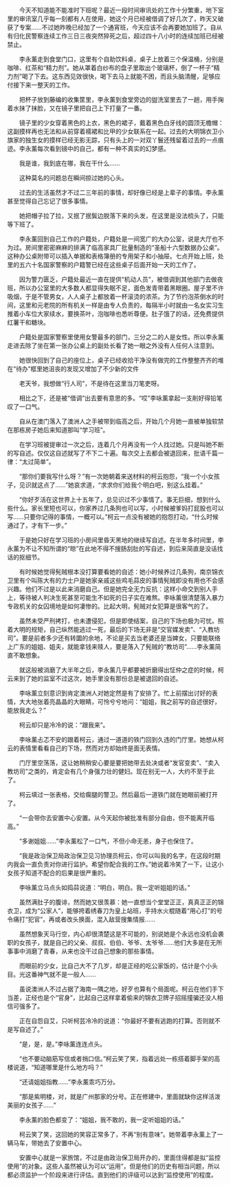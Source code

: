 　　今天不知道能不能准时下班呢？最近一段时间审讯处的工作十分繁重，地下室里的审讯室几乎每一刻都有人在使用，她这个月已经被借调了好几次了，昨天又破获了专案……不过她昨晚已经加了一个通宵班，今天应该不会再要她加班了。自从有归化民警察连续工作三日三夜突然猝死之后，超过四十八小时的连续加班已经被禁止。

　　李永薰走到食堂门口，这里有个自助饮料桌，桌子上放着三个保温桶，分别是咖啡、红茶和“精力剂”。她从罩着白纱布的盘子里取出个玻璃杯，倒了一杯子“精力剂”喝了下去。这东西见效很快，喝下去马上就能不困，而且头脑清醒，足够应付接下来一整天的工作。

　　把杯子放到藤编的收集筐里，李永薰到食堂旁边的盥洗室里去了一趟，用手掬着水抹了抹脸，又在镜子里把自己上下打量了一番。

　　镜子里的少女穿着黑色的上衣，黑色的裙子，戴着黑色白牙线的圆顶无檐帽：这副摸样再也无法和从前穿着襦裙和比甲的少女联系在一起。过去的大明锦衣卫小旗家的独生女的摸样已经无影无踪，只有头上的一对双丫鬟还残留着过去的一点痕迹。李永薰每次看到镜中的自己，都有一种不真实的幻梦感。

　　我是谁，我到底在哪，我在干什么……

　　这种莫名的问题总在瞬间掠过她的心头。

　　过去的生活虽然才不过二三年前的事情，却好像已经是上辈子的事情。李永薰甚至觉得自己忘记了很多事情。

　　她把帽子拉了拉，又抿了抿鬓边脱落下来的头发，在这里是没法梳头了，只能等下班了。

　　李永薰回到自己工作的户籍处，户籍处是一间宽广的大办公室，说是大厅也不为过。房间里密密麻麻的排满了临高家具厂批量制造的“圣船十六型数据办公桌”。这种办公桌附带可以插入单据和表格簿册的专用架子和小抽屉。七点开始上班，处里的五六十名国家警察的户籍警已经在这些桌子后面开始一天的工作了。

　　因为警力匮乏，户籍处最近一直在提供“机动人员”，被借调到其他部门去做夜班，所以办公室里的大多数人都显得失眠不足，面色发青带着黑眼圈。屋子里不许吸烟，于是不管男女，人人桌子上都放着一杯滚烫的浓茶。为了节约泡茶倒水的时间，这里和元老院的所有机关一样是由专人负责的，每隔半小时就由一名女实习生推着小车位大家续水，要换茶叶，泡咖啡也悉听尊便。肚子饿了的话，还免费提供红薯干和糖块。

　　户籍处是国家警察里使用女警最多的部门，三分之二的人是女性。所以李永薰走进去除了坐在第一张办公桌上的副处长看了她一眼之外没有人任何人注意到。

　　她很快回到了自己的座位上，桌子已经收拾干净没有做完的工作整整齐齐的堆在“待办”框里她沮丧的发现又增加了不少新的文件

　　老天爷，我想做“行人司”，不是待在这里当刀笔吏呀。

　　相比之下，还是被“借调”出去要有意思的多。“哎”李咏薰拿起一支削好得铅笔叹了一口气。

　　自从在澳门落入了澳洲人之手被带到临高之后，开始几个月她一直被单独软禁在那栋房子她后来知道那叫“学习班”。

　　在学习班被提审过一次之后，连着几个月再没有一个人找过她。只是叫她不断的写自述。仅仅这自述就写了不下二十遍。每次交上去都会被退回来，批语千篇一律：“太过简单”。

　　“那你们要我写什么呀？”有一次她朝着来送材料的柯云抱怨，“我一个小女孩子，见识就这点了……”她哀求道，“求求你们给我个明白吧，别这么挂着。”

　　“你好歹活在这世界上十五年了，总见识过不少事情了。事无巨细，想到什么些什么。家长里短也可以，你家养过几条狗也可以写，小时候被爹妈打屁股也可以写……只要你记得的事情，一概可以。”柯云一点没有被她的抱怨打动，“什么时候通过了，才有下一步。”

　　于是她只好在学习班的小房间里昏天黑地的继续写自述。在半年多时间里，李永薰为不让不知所谓的“晾”在此地不得不搜肠刮肚的写自述，到后来简直是没话找话的抠细节。

　　有时候她觉得髡贼根本没打算要看她的自述：她小时候养过几条狗，南京锦衣卫里有个叫陈大有的力士户是她家亲戚这些鸡毛蒜皮的事情髡贼即没有用也不会感兴趣。他们不过是以此来消磨自己。但是她完全无力反抗：这样小命交到别人手上，等待被人判决生死甚至可能生不如死的日子实在难熬。李咏薰很清楚落入暴力专政机关的女囚境地是如何凄惨的。比起大明，髡贼对女犯算是很客气的了。

　　虽然未受严刑拷打，也未遭侵犯，但是即使结案，自己的下场也极为可忧。照着大明的规矩，自己纵然能逃过一死，最后的下场无非是“交官媒发卖”、“入教坊司”。要是前者多少还有转圜的余地，不论是买去当老婆还是当婢女，只要能联络上广东的姐姐、姐夫，就能拿钱来赎人，要是落入了髡贼的“教坊司”……李永薰简直不敢想象。

　　就这般被消磨了大半年之后，李永薰几乎都要被折磨得出怔仲之症的时候，柯云来到了她的监室不过这次，她手里没有那份总是被退回的自述。

　　李咏薰立刻意识到肯定澳洲人对她定然是有了安排了。忙上前摆出讨好的表情，大大地张着亮晶晶的大眼睛，可怜兮兮地问：“姐姐，我之前写的自述很好，能放我走么？”

　　柯云却只是冷冷的说：“跟我来”。

　　李咏薰忐忑不安的跟着柯云，通过一道道的铁门回到久违的门厅里。她想从柯云的表情里看看自己的下场，然而对方却始终是面无表情。

　　门厅里空荡荡，这让她稍稍安心要是要把她带去处决或者“发官变卖”、“卖入教坊司”之类的，肯定会有几个身强力壮的健妇。现在别无一人，大约不至于此了。

　　柯云填过一张表格，交给瘸腿的警卫。然后最后一道铁门就在她眼前被打开了。

　　“一会带你去安置中心安置。从今天起你被批准有部分自由，但不能离开临高。”

　　“多谢姐姐……”李永薰松了一口气，不但小命无恙，身子也保住了。

　　“我是政治保卫局政治保卫见习协理员柯云，你可以叫我的名字，在这段时期内我会一直负责对你进行监护。希望你配合我的工作。”她说着冷笑了一下，让这小女孩子知道不配合的后果是很严重的。

　　李咏薰立马点头如捣蒜说道：“明白，明白。我一定听姐姐的话。”

　　虽然满肚子的腹诽，然而她又很羡慕：她一直想当个堂堂正正，真真正正的锦衣卫，成为“公家人”，能够挎着绣春刀为皇上站班，手持水火棍随着“用心打”的号令痛打“犯官”，再或者改头换面，混入敌营搜集情报……

　　虽然想象天马行空，内心却很清楚这是不可能的，别说她是个永远也没机会袭职的女孩子，就是自己的父亲、叔叔、伯伯、爷爷、太爷爷……他们大多是在无所事事中消磨了青春，从来也没干过自己想象的那些事情。

　　而眼前的少女，比自己大不了几岁，却是正经的吃公家饭的，估计是个小头目。光这番神气就不是一般人……

　　虽说澳洲人不过占据了海南一隅之地，好歹也算有个局面呢。柯云在他们手下当差，正经也是个“官身”，比起自己这样拿着偷来的锦衣卫牌子招摇撞骗还没人相信可强多了。

　　正在自怨自艾，只听柯芸冷冷的说道：“你最好不要有逃跑的打算。否则就不是写自述了。”

　　“是，是，是。”李咏薰连连点头。

　　“也不要动脑筋写信或者捎口信。”柯云笑了笑，指着远处一栋搭着脚手架的高楼说道，“知道哪里是什么地方吗？”

　　“还请姐姐指教……”李永薰乖巧万分。

　　“那是紫明楼，对，就是广州那家的分号。正在修建中，里面就缺你这样活泼美丽的女孩子……”

　　李永薰的脸色都变了：“姐姐，我不敢的，我一定听姐姐的话。”

　　柯云笑了笑，这回她的笑容正常多了，不再“别有意味”。她带着李永薰上了一辆马车，带她去了安置中心。

　　安置中心就是一家旅馆，不过是由政治保卫局开办的，里面住得都是拟“监控使用”的对象。这些人虽然被认为可以“运用”，但是他们的历史有相当问题，所以都必须监护一个阶段来进行评估。直到他们的评级可以达到“监控使用”的程度。
